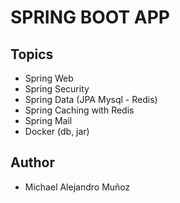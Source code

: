 # SPRING BOOT APP

## Topics
- Spring Web
- Spring Security
- Spring Data (JPA Mysql - Redis)
- Spring Caching with Redis
- Spring Mail
- Docker (db, jar)

## Author
- Michael Alejandro Muñoz